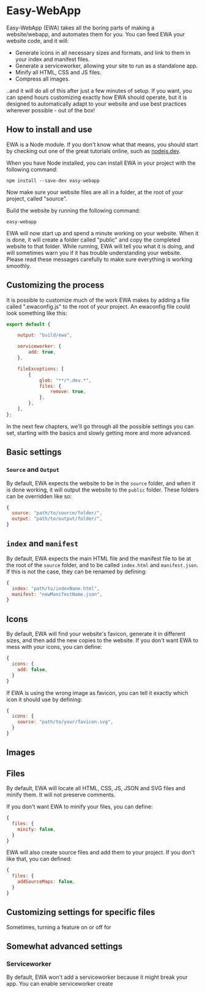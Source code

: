 # Easy-WebApp
Easy-WebApp (EWA) takes all the boring parts of making a website/webapp, and automates them for you. You can feed EWA your website code, and it will:
- Generate icons in all necessary sizes and formats, and link to them in your index and manifest files.
- Generate a serviceworker, allowing your site to run as a standalone app.
- Minify all HTML, CSS and JS files.
- Compress all images.

..and it will do all of this after just a few minutes of setup. If you want, you can spend hours customizing exactly how EWA should operate, but it is designed to automatically adapt to your website and use best practices wherever possible - out of the box!

## How to install and use
EWA is a Node module. If you don't know what that means, you should start by checking out one of the great tutorials online, such as [nodejs.dev](https://nodejs.dev/learn/introduction-to-nodejs).

When you have Node installed, you can install EWA in your project with the following command:
```
npm install --save-dev easy-webapp
```

Now make sure your website files are all in a folder, at the root of your project, called "source".

Build the website by running the following command:
```
easy-webapp
```

EWA will now start up and spend a minute working on your website. When it is done, it will create a folder called "public" and copy the completed website to that folder.
While running, EWA will tell you what it is doing, and will sometimes warn you if it has trouble understanding your website. Please read these messages carefully to make sure everything is working smoothly.

## Customizing the process
It is possible to customize much of the work EWA makes by adding a file called ".ewaconfig.js" to the root of your project. An ewaconfig file could look something like this:
```js
export default {

	output: "build/ewa",

	serviceworker: {
		add: true,
	},

	fileExceptions: [
		{
			glob: "**/*.dev.*",
			files: {
				remove: true,
			},
		},
	],
};
```

In the next few chapters, we'll go through all the possible settings you can set, starting with the basics and slowly getting more and more advanced.

## Basic settings

### `Source` and  `Output`
By default, EWA expects the website to be in the `source` folder, and when it is done working, it will output the website to the `public` folder. These folders can be overridden like so:
```js
{
  source: "path/to/source/folder/",
  output: "path/to/output/folder/",
}
```

## `index` and `manifest`
By default, EWA expects the main HTML file and the manifest file to be at the root of the `source` folder, and to be called `index.html` and `manifest.json`. If this is not the case, they can be renamed by defining:
```js
{
  index: "path/to/indexName.html",
  manifest: "newManifestName.json",
}
```

## Icons
By default, EWA will find your website's favicon, generate it in different sizes, and then add the new copies to the website. If you don't want EWA to mess with your icons, you can define:
```js
{
  icons: {
    add: false,
  }
}
```

If EWA is using the wrong image as favicon, you can tell it exactly which icon it should use by defining:
```js
{
  icons: {
    source: "path/to/your/favicon.svg",
  }
}
```

## Images

## Files
By default, EWA will locate all HTML, CSS, JS, JSON and SVG files and minify them. It will not preserve comments.

If you don't want EWA to minify your files, you can define:
```js
{
  files: {
    minify: false,
  }
}
```

EWA will also create source files and add them to your project. If you don't like that, you can defined:
```js
{
  files: {
    addSourceMaps: false,
  }
}
```

## Customizing settings for specific files
Sometimes, turning a feature on or off for 

## Somewhat advanced settings

### Serviceworker
By default, EWA won't add a serviceworker because it might break your app. You can enable serviceworker create
